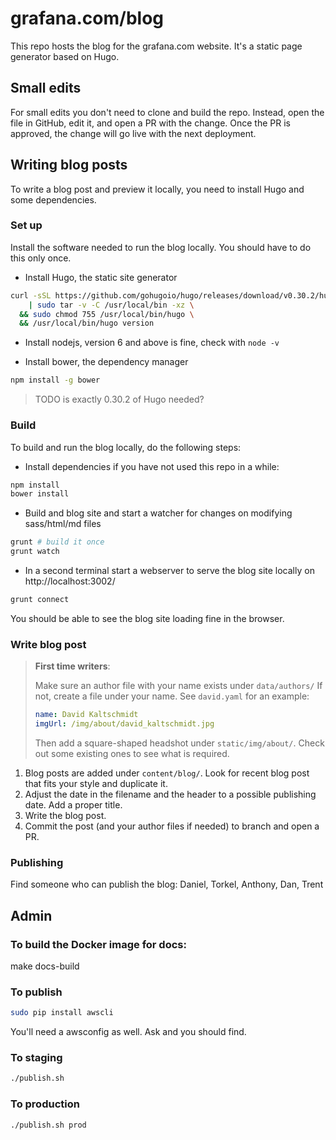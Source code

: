 # grafana.com/blog

This repo hosts the blog for the grafana.com website.
It's a static page generator based on Hugo.

## Small edits

For small edits you don't need to clone and build the repo.
Instead, open the file in GitHub, edit it, and open a PR with the change.
Once the PR is approved, the change will go live with the next deployment.

## Writing blog posts

To write a blog post and preview it locally, you need to install Hugo and some dependencies.

### Set up

Install the software needed to run the blog locally.
You should have to do this only once.

- Install Hugo, the static site generator

```bash
curl -sSL https://github.com/gohugoio/hugo/releases/download/v0.30.2/hugo_0.30.2_Linux-64bit.tar.gz \
	| sudo tar -v -C /usr/local/bin -xz \
  && sudo chmod 755 /usr/local/bin/hugo \
  && /usr/local/bin/hugo version
```

- Install nodejs, version 6 and above is fine, check with `node -v`

- Install bower, the dependency manager

```bash
npm install -g bower
```

> TODO is exactly 0.30.2 of Hugo needed?

### Build

To build and run the blog locally, do the following steps:

- Install dependencies if you have not used this repo in a while:

```bash
npm install
bower install
```

- Build and blog site and start a watcher for changes on modifying sass/html/md files

```bash
grunt # build it once
grunt watch
```

- In a second terminal start a webserver to serve the blog site locally on http://localhost:3002/

```bash
grunt connect
```

You should be able to see the blog site loading fine in the browser.

### Write blog post

> **First time writers**:
>
> Make sure an author file with your name exists under `data/authors/`
> If not, create a file under your name. See `david.yaml` for an example:
>
> ```yaml
> name: David Kaltschmidt
> imgUrl: /img/about/david_kaltschmidt.jpg
> ```
>
> Then add a square-shaped headshot under `static/img/about/`. Check out some existing ones to see what is required.

1. Blog posts are added under `content/blog/`. Look for recent blog post that fits your style and duplicate it.
2. Adjust the date in the filename and the header to a possible publishing date. Add a proper title.
3. Write the blog post.
4. Commit the post (and your author files if needed) to branch and open a PR.

### Publishing

Find someone who can publish the blog:
Daniel, Torkel, Anthony, Dan, Trent

## Admin

### To build the Docker image for docs:

make docs-build

### To publish

```bash
sudo pip install awscli
```

You'll need a awsconfig as well. Ask and you should find.

### To staging

```bash
./publish.sh
```

### To production

```bash
./publish.sh prod
```
